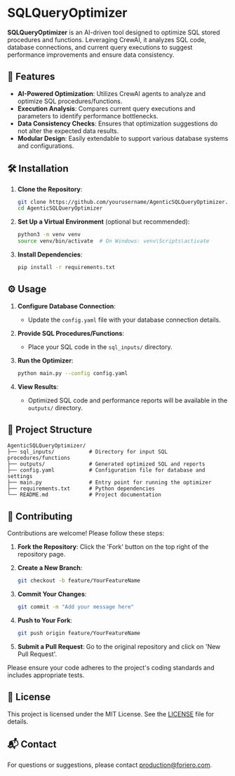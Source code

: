 # SQLQueryOptimizer

**SQLQueryOptimizer** is an AI-driven tool designed to optimize SQL stored procedures and functions. Leveraging CrewAI, it analyzes SQL code, database connections, and current query executions to suggest performance improvements and ensure data consistency.

## 🚀 Features

* **AI-Powered Optimization**: Utilizes CrewAI agents to analyze and optimize SQL procedures/functions.
* **Execution Analysis**: Compares current query executions and parameters to identify performance bottlenecks.
* **Data Consistency Checks**: Ensures that optimization suggestions do not alter the expected data results.
* **Modular Design**: Easily extendable to support various database systems and configurations.

## 🛠️ Installation

1. **Clone the Repository**:

   ```bash
   git clone https://github.com/yourusername/AgenticSQLQueryOptimizer.git
   cd AgenticSQLQueryOptimizer
   ```

2. **Set Up a Virtual Environment** (optional but recommended):

   ```bash
   python3 -m venv venv
   source venv/bin/activate  # On Windows: venv\Scripts\activate
   ```

3. **Install Dependencies**:

   ```bash
   pip install -r requirements.txt
   ```

## ⚙️ Usage

1. **Configure Database Connection**:

   * Update the `config.yaml` file with your database connection details.

2. **Provide SQL Procedures/Functions**:

   * Place your SQL code in the `sql_inputs/` directory.

3. **Run the Optimizer**:

   ```bash
   python main.py --config config.yaml
   ```

4. **View Results**:

   * Optimized SQL code and performance reports will be available in the `outputs/` directory.

## 📁 Project Structure

```
AgenticSQLQueryOptimizer/
├── sql_inputs/           # Directory for input SQL procedures/functions
├── outputs/              # Generated optimized SQL and reports
├── config.yaml           # Configuration file for database and settings
├── main.py               # Entry point for running the optimizer
├── requirements.txt      # Python dependencies
└── README.md             # Project documentation
```

## 🤝 Contributing

Contributions are welcome! Please follow these steps:

1. **Fork the Repository**: Click the 'Fork' button on the top right of the repository page.
2. **Create a New Branch**:

   ```bash
   git checkout -b feature/YourFeatureName
   ```
3. **Commit Your Changes**:

   ```bash
   git commit -m "Add your message here"
   ```
4. **Push to Your Fork**:

   ```bash
   git push origin feature/YourFeatureName
   ```
5. **Submit a Pull Request**: Go to the original repository and click on 'New Pull Request'.

Please ensure your code adheres to the project's coding standards and includes appropriate tests.

## 📄 License

This project is licensed under the MIT License. See the [LICENSE](LICENSE) file for details.

## 📬 Contact

For questions or suggestions, please contact [production@foriero.com](mailto:production@foriero.com).
